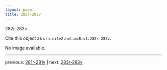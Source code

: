 ```yaml
---
layout: page
title: 282r-282v
---
```


282r-282v

Cite this object as `urn:cite2:hmt:msB.v1:282r-282v`.

No image available. 



---

previous: [281r-281v](../281r-281v/) | next: [283r-283v](../283r-283v/)